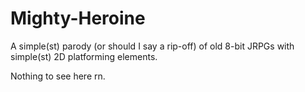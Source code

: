 # Mighty-Heroine
A simple(st) parody (or should I say a rip-off) of old 8-bit JRPGs with simple(st) 2D platforming elements.

Nothing to see here rn.
